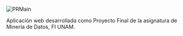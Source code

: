 ![PRMain](https://user-images.githubusercontent.com/68305096/229203880-6a951dc9-3557-49b6-a37f-df7130eb52d4.PNG)


Aplicación web desarrollada como Proyecto Final de la asignatura de Minería de Datos, FI UNAM.
